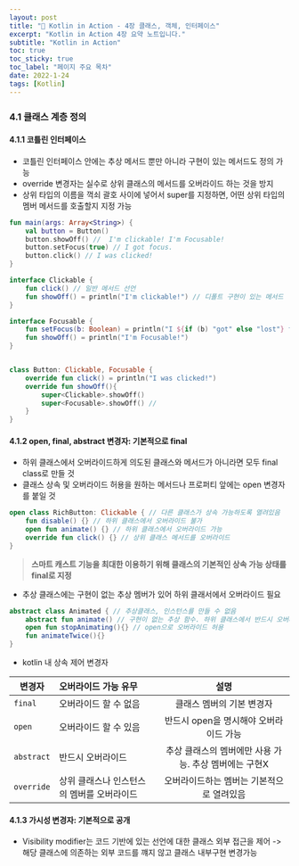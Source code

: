 ```yaml
---
layout: post
title: "📅 Kotlin in Action - 4장 클래스, 객체, 인터페이스"
excerpt: "Kotlin in Action 4장 요약 노트입니다."
subtitle: "Kotlin in Action"
toc: true
toc_sticky: true
toc_label: "페이지 주요 목차"
date: 2022-1-24
tags: [Kotlin]
---
```


### 4.1 클래스 계층 정의 

#### 4.1.1 코틀린 인터페이스

- 코틀린 인터페이스 안에는 추상 메서드 뿐만 아니라 구현이 있는 메서드도 정의 가능 
- override 변경자는 실수로 상위 클래스의 메서드를 오버라이드 하는 것을 방지
- 상위 타입의 이름을 꺽쇠 괄호 사이에 넣어서 super를 지정하면, 어떤 상위 타입의 멤버 메서드를 호출할지 지정 가능

```kotlin
fun main(args: Array<String>) {
	val button = Button()
    button.showOff() //  I'm clickable! I'm Focusable!
    button.setFocus(true) // I got focus.
    button.click() // I was clicked!
}

interface Clickable {
	fun click() // 일반 메서드 선언
	fun showOff() = println("I'm clickable!") // 디폴트 구현이 있는 메서드
}

interface Focusable {
	fun setFocus(b: Boolean) = println("I ${if (b) "got" else "lost"} focus.")
	fun showOff() = println("I'm Focusable!")
}


class Button: Clickable, Focusable {
	override fun click() = println("I was clicked!")
	override fun showOff(){ 
		super<Clickable>.showOff()
		super<Focusable>.showOff() // 
	}
}
```

#### 4.1.2 open, final, abstract 변경자: 기본적으로 final

- 하위 클래스에서 오버라이드하게 의도된 클래스와 메서드가 아니라면 모두 final class로 만들 것 
- 클래스 상속 및 오버라이드 허용을 원하는 메서드나 프로퍼티 앞에는 open 변경자를 붙일 것

```kotlin
open class RichButton: Clickable { // 다른 클래스가 상속 가능하도록 열려있음
  	fun disable() {} // 하위 클래스에서 오버라이드 불가 
    open fun animate() {} // 하위 클래스에서 오버라이드 가능 
    override fun click() {} // 상위 클래스 메서드를 오버라이드
}
```
> **스마트 캐스트 기능을 최대한 이용하기 위해 클래스의 기본적인 상속 가능 상태를 final로 지정**

- 추상 클래스에는 구현이 없는 추상 멤버가 있어 하위 클래서에서 오버라이드 필요 
```kotlin
abstract class Animated { // 추상클래스, 인스턴스를 만들 수 없음
    abstract fun animate() // 구현이 없는 추상 함수. 하위 클래스에서 반드시 오버라이드 필요
    open fun stopAnimating(){} // open으로 오버라이드 허용
    fun animateTwice(){}
}
```
- kotlin 내 상속 제어 변경자

| 변경자        | 오버라이드 가능 유무             |               설명                |
|------------|:------------------------|:-------------------------------:|
| `final`    | 오버라이드 할 수 없음            |         클래스 멤버의 기본 변경자          |
| `open`     | 오버라이드 할 수 있음            |     반드시 open을 명시해야 오버라이드 가능     | 
| `abstract` | 반드시 오버라이드               | 추상 클래스의 멤버에만 사용 가능. 추상 멤버에는 구현X | 
| `override` | 상위 클래스나 인스턴스의 멤버를 오버라이드 |     오버라이드하는 멤버는 기본적으로 열려있음      | 

#### 4.1.3 가시성 변경자: 기본적으로 공개

- Visibility modifier는 코드 기반에 있는 선언에 대한 클래스 외부 접근을 제어 -> 해당 클래스에 의존하는 외부 코드를 꺠지 않고 
클래스 내부구현 변경가능

